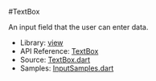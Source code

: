 #TextBox

An input field that the user can enter data.

* Library: [view](api:)
* API Reference: [TextBox](api:view)
* Source: [TextBox.dart](source:lib/src/view)
* Samples: [InputSamples.dart](source:example/input)
